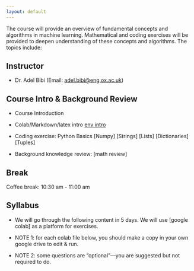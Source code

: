 ```yaml
---
layout: default
---
```


The course will provide an overview of fundamental concepts and algorithms in machine learning. Mathematical and coding exercises will be provided to deepen understanding of these concepts and algorithms. The topics include:

## Instructor
* Dr. Adel Bibi (Email: adel.bibi@eng.ox.ac.uk)


## Course Intro & Background Review

* Course Introduction

* Colab/Markdown/latex intro [env intro](https://colab.research.google.com/drive/1DHVIdXVouXhQmnusmR-JLGBqT2_TsxCF?usp=sharing)

* Coding exercise: Python Basics [Numpy] [Strings] [Lists] [Dictionaries] [Tuples]

* Background knowledge review: [math review]

##  Break
Coffee break: 10:30 am - 11:00 am

## Syllabus

* We will go through the following content in 5 days. We will use [google colab] as a platform for exercises.

* NOTE 1: for each colab file below, you should make a copy in your own google drive to edit & run.

* NOTE 2: some questions are “optional”—you are suggested but not required to do.

